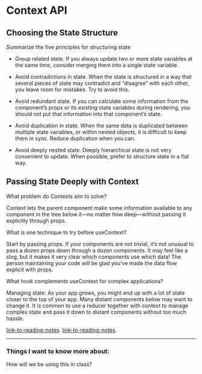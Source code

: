 # Context API

## Choosing the State Structure

Summarize the five principles for structuring state

  - Group related state. If you always update two or more state variables at the same time, consider merging them into a single state variable.

  - Avoid contradictions in state. When the state is structured in a way that several pieces of state may contradict and “disagree” with each other, you leave room for mistakes. Try to avoid this.

  - Avoid redundant state. If you can calculate some information from the component’s props or its existing state variables during rendering, you should not put that information into that component’s state.

  - Avoid duplication in state. When the same data is duplicated between multiple state variables, or within nested objects, it is difficult to keep them in sync. Reduce duplication when you can.

  - Avoid deeply nested state. Deeply hierarchical state is not very convenient to update. When possible, prefer to structure state in a flat way.

## Passing State Deeply with Context

What problem do Contexts aim to solve?

Context lets the parent component make some information available to any component in the tree below it—no matter how deep—without passing it explicitly through props.

What is one technique to try before useContext?

Start by passing props. If your components are not trivial, it’s not unusual to pass a dozen props down through a dozen components. It may feel like a slog, but it makes it very clear which components use which data! The person maintaining your code will be glad you’ve made the data flow explicit with props.

What hook complements useContext for complex applications?

Managing state: As your app grows, you might end up with a lot of state closer to the top of your app. Many distant components below may want to change it. It is common to use a reducer together with context to manage complex state and pass it down to distant components without too much hassle.
  
[link-to-reading-notes](https://react.dev/learn/choosing-the-state-structure).
[link-to-reading-notes](https://react.dev/learn/passing-data-deeply-with-context).

*************************************************************************************************************

### Things I want to know more about:

How will we be using this in class?